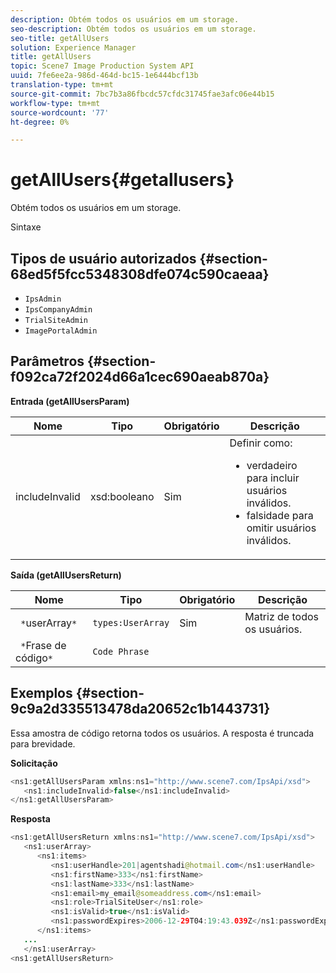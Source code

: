 ```yaml
---
description: Obtém todos os usuários em um storage.
seo-description: Obtém todos os usuários em um storage.
seo-title: getAllUsers
solution: Experience Manager
title: getAllUsers
topic: Scene7 Image Production System API
uuid: 7fe6ee2a-986d-464d-bc15-1e6444bcf13b
translation-type: tm+mt
source-git-commit: 7bc7b3a86fbcdc57cfdc31745fae3afc06e44b15
workflow-type: tm+mt
source-wordcount: '77'
ht-degree: 0%

---
```



# getAllUsers{#getallusers}

Obtém todos os usuários em um storage.

Sintaxe

## Tipos de usuário autorizados {#section-68ed5f5fcc5348308dfe074c590caeaa}

* `IpsAdmin`
* `IpsCompanyAdmin`
* `TrialSiteAdmin`
* `ImagePortalAdmin`

## Parâmetros {#section-f092ca72f2024d66a1cec690aeab870a}

**Entrada (getAllUsersParam)**

<table id="table_1FE6DDADBD134E6D8BD4B52F1EAD2E85"> 
 <thead> 
  <tr> 
   <th colname="col1" class="entry"> Nome </th> 
   <th colname="col2" class="entry"> Tipo </th> 
   <th colname="col3" class="entry"> Obrigatório </th> 
   <th colname="col4" class="entry"> Descrição </th> 
  </tr> 
 </thead>
 <tbody> 
  <tr> 
   <td colname="col1"> <span class="codeph"> <span class="varname"> includeInvalid</span> </span> </td> 
   <td colname="col2"> <span class="codeph"> xsd:booleano</span> </td> 
   <td colname="col3"> Sim </td> 
   <td colname="col4">Definir como: 
    <ul id="ul_FB9F59A8293B4CCA98E42EBF8412C77B"> 
     <li id="li_3C2E6C4D3478411FA1A34D5CBFFC8108"><span class="codeph"> verdadeiro </span> para incluir usuários inválidos. </li> 
     <li id="li_7FCA0DE4BE2248A690076FEC6854F5CE"><span class="codeph"> </span> falsidade para omitir usuários inválidos. </li> 
    </ul> </td> 
  </tr> 
 </tbody> 
</table>

**Saída (getAllUsersReturn)**

| Nome | Tipo | Obrigatório | Descrição |
|---|---|---|---|
| ` *`userArray`*` | `types:UserArray` | Sim | Matriz de todos os usuários. |
| ` *`Frase de código`*` | `Code Phrase` |  |  |

## Exemplos {#section-9c9a2d335513478da20652c1b1443731}

Essa amostra de código retorna todos os usuários. A resposta é truncada para brevidade.

**Solicitação**

```java
<ns1:getAllUsersParam xmlns:ns1="http://www.scene7.com/IpsApi/xsd">
   <ns1:includeInvalid>false</ns1:includeInvalid>
</ns1:getAllUsersParam>
```

**Resposta**

```java
<ns1:getAllUsersReturn xmlns:ns1="http://www.scene7.com/IpsApi/xsd">
   <ns1:userArray>
      <ns1:items>
         <ns1:userHandle>201|agentshadi@hotmail.com</ns1:userHandle>
         <ns1:firstName>333</ns1:firstName>
         <ns1:lastName>333</ns1:lastName>
         <ns1:email>my_email@someaddress.com</ns1:email>
         <ns1:role>TrialSiteUser</ns1:role>
         <ns1:isValid>true</ns1:isValid>
         <ns1:passwordExpires>2006-12-29T04:19:43.039Z</ns1:passwordExpires>
      </ns1:items>
   ...
   </ns1:userArray>
<ns1:getAllUsersReturn>
```

